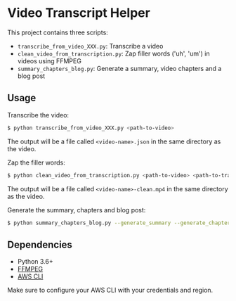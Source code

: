 # Video Transcript Helper
This project contains three scripts:
- `transcribe_from_video_XXX.py`: Transcribe a video
- `clean_video_from_transcription.py`: Zap filler words ('uh', 'um') in videos using FFMPEG
- `summary_chapters_blog.py`: Generate a summary, video chapters and a blog post

## Usage
Transcribe the video:

```sh
$ python transcribe_from_video_XXX.py <path-to-video>
```

The output will be a file called `<video-name>.json` in the same directory as the video.

Zap the filler words:

```sh
$ python clean_video_from_transcription.py <path-to-video> <path-to-transcript>
```

The output will be a file called `<video-name>-clean.mp4` in the same directory as the video.

Generate the summary, chapters and blog post:

```sh
$ python summary_chapters_blog.py --generate_summary --generate_chapters --generate_blog <path-to-transcript>
```

## Dependencies
- Python 3.6+
- [FFMPEG](https://ffmpeg.org/)
- [AWS CLI](https://aws.amazon.com/cli/)

Make sure to configure your AWS CLI with your credentials and region.

